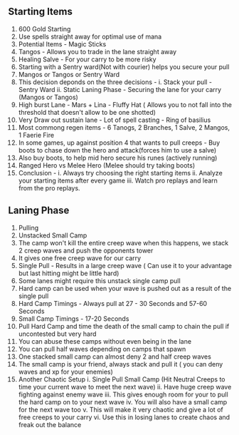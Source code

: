 ## Starting Items
1. 600 Gold Starting
2. Use spells straight away for optimal use of mana
3. Potential Items - Magic Sticks
4. Tangos - Allows you to trade in the lane straight away
5. Healing Salve - For your carry to be more risky
6. Starting with a Sentry ward(Not with courier) helps you secure your pull
7. Mangos or Tangos or Sentry Ward
8. This decision deponds on the three decisions - 
  i. Stack your pull - Sentry Ward
  ii. Static Laning Phase - Securing the lane for your carry (Mangos or Tangos)
9. High burst Lane - Mars + Lina - Fluffy Hat ( Allows you to not fall into the threshold that doesn't allow to be one shotted)
10. Very Draw out sustain lane - Lot of spell casting - Ring of basilius
11. Most commong regen items - 6 Tanogs, 2 Branches, 1 Salve, 2 Mangos, 1 Faerie Fire
12. In some games, up against position 4 that wants to pull creeps - Buy boots to chase down the hero and attack(forces him to use a salve)
13. Also buy boots, to help mid hero secure his runes (actively running)
14. Ranged Hero vs Melee Hero (Melee should try taking boots)
15. Conclusion - 
  i. Always try choosing the right starting items
  ii. Analyze your starting items after every game
  iii. Watch pro replays and learn from the pro replays.

## Laning Phase
1. Pulling
2. Unstacked Small Camp
3. The camp won't kill the entire creep wave when this happens, we stack 2 creep waves and push the opponents tower
4. It gives one free creep wave for our carry
5. Single Pull - Results in a large creep wave ( Can use it to your advantage but last hitting might be little hard)
6. Some lanes might require this unstack single camp pull
7. Hard camp can be used when your wave is pushed out as a result of the single pull
8. Hard Camp Timings - Always pull at 27 - 30 Seconds and 57-60 Seconds
9. Small Camp Timings - 17-20 Seconds
10. Pull Hard Camp and time the death of the small camp to chain the pull if uncontested but very hard
11. You can abuse these camps without even being in the lane
12. You can pull half waves depending on camps that spawn
13. One stacked small camp can almost deny 2 and half creep waves
14. The small camp is your friend, always stack and pull it ( you can deny waves and xp for your enemies)
15. Another Chaotic Setup
  i. Single Pull Small Camp (Hit Neutral Creeps to time your current wave to meet the next wave)
  ii. Have huge creep wave fighting against enemy wave 
  iii. This gives enough room for your to pull the hard camp on to your next wave
  iv. You will also have a small camp for the next wave too
  v. This will make it very chaotic and give a lot of free creeps to your carry
  vi. Use this in losing lanes to create chaos and freak out the balance
